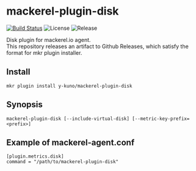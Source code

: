 # mackerel-plugin-disk

[![Build Status](https://travis-ci.org/y-kuno/mackerel-plugin-disk.svg?branch=master)](https://travis-ci.org/y-kuno/mackerel-plugin-mesos)
![License](https://img.shields.io/github/license/y-kuno/mackerel-plugin-disk.svg)
![Release](https://img.shields.io/github/release/y-kuno/mackerel-plugin-disk.svg)

Disk plugin for mackerel.io agent.  
This repository releases an artifact to Github Releases, which satisfy the format for mkr plugin installer.

## Install

```shell
mkr plugin install y-kuno/mackerel-plugin-disk
```

## Synopsis

```shell
mackerel-plugin-disk [--include-virtual-disk] [--metric-key-prefix=<prefix>]
```

## Example of mackerel-agent.conf

```
[plugin.metrics.disk]
command = "/path/to/mackerel-plugin-disk"
```